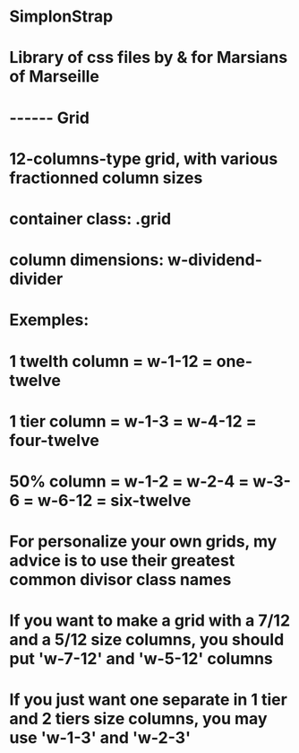 # SimplonStrap
#
# Library of css files by & for Marsians of Marseille
#
#
#
# ------ Grid
# 12-columns-type grid, with various fractionned column sizes
# container class: .grid
# column dimensions: w-dividend-divider
# Exemples:
# 1 twelth column = w-1-12 = one-twelve
# 1 tier column = w-1-3 = w-4-12 = four-twelve
# 50% column = w-1-2 = w-2-4 = w-3-6 = w-6-12 = six-twelve
# For personalize your own grids, my advice is to use their greatest common divisor class names
# If you want to make a grid with a 7/12 and a 5/12 size columns, you should put 'w-7-12' and 'w-5-12' columns
# If you just want one separate in 1 tier and 2 tiers size columns, you may use 'w-1-3' and 'w-2-3'
